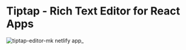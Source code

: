 # Tiptap - Rich Text Editor for React Apps
![tiptap-editor-mk netlify app_](https://user-images.githubusercontent.com/54719132/228525939-93ad06f4-00ba-4a16-bd0e-77a4dc6b5142.png)
